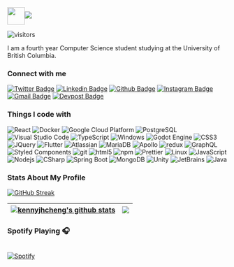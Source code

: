 <!-- 
gif ref: https://slackmojis.com
typing svg: https://github.com/DenverCoder1/readme-typing-svg
 -->
<div style="display: flex; justify-content: flex-start;">
  <img src="https://emojis.slackmojis.com/emojis/images/1643514596/5999/meow_party.gif?1643514596" width="40"/>
  <img src="https://readme-typing-svg.herokuapp.com/?lines=Nice+to+meet+you+:);I'm+Kenny!&font=Fira%20Code&center=true&width=245&height=30&duration=4000&pause=1000" style="padding-top: 10px;"/>
</div>

<!-- Refs
https://visitor-badge.glitch.me/#docs
 -->
![visitors](https://visitor-badge.glitch.me/badge?page_id=kennyjhcheng.kennyjhcheng&left_color=green&right_color=red) 


I am a fourth year Computer Science student studying at the University of British Columbia.

<!-- Refs
https://shields.io
https://hendrasob.github.io/badges/
https://simpleicons.org/?q=Java
 -->
<h3>Connect with me</h3>

[![Twitter Badge](https://img.shields.io/badge/-@kennyjhcheng-1ca0f1?style=flat-square&labelColor=1ca0f1&logo=twitter&logoColor=white&link=https://twitter.com/kennyjhcheng)](https://twitter.com/kennyjhcheng)
[![Linkedin Badge](https://img.shields.io/badge/-kennyjhcheng-blue?style=flat-square&logo=Linkedin&logoColor=white&link=https://www.linkedin.com/in/kennyjhcheng/)](https://www.linkedin.com/in/kennyjhcheng/)
[![Github Badge](https://img.shields.io/badge/-kennyjhcheng-black?style=flat-square&logo=Github&logoColor=white&link=https://github.com/kennyjhcheng)](https://github.com/kennyjhcheng)
[![Instagram Badge](https://img.shields.io/badge/-__kennycheng_-E4405F?style=flat-square&logo=instagram&logoColor=white&link=https://www.instagram.com/_kennycheng/)](https://www.instagram.com/_kennycheng/)
[![Gmail Badge](https://img.shields.io/badge/-kennyjiahuacheng-D14836?style=flat-square&logo=gmail&logoColor=white&link=kennyjiahuacheng@gmail.com)](mailto:kennyjiahuacheng@gmail.com)
[![Devpost Badge](https://img.shields.io/badge/-kennyjiahuacheng-003E54?style=flat-square&logo=devpost&logoColor=white&link=kennyjiahuacheng@gmail.com)](https://devpost.com/kennyjiahuacheng)


<!-- Refs
https://shields.io
https://github.com/thmsgbrt/thmsgbrt
https://hendrasob.github.io/badges/
https://simpleicons.org/?q=Java
 -->
<h3>Things I code with</h3>
<p>
  <img alt="React" src="https://img.shields.io/badge/-React-45b8d8?style=flat-square&logo=react&logoColor=white" />
  <img alt="Docker" src="https://img.shields.io/badge/-Docker-46a2f1?style=flat-square&logo=docker&logoColor=white" />
  <img alt="Google Cloud Platform" src="https://img.shields.io/badge/-Google_Cloud_Platform-1a73e8?style=flat-square&logo=google-cloud&logoColor=white" />
  <img alt="PostgreSQL" src="https://img.shields.io/badge/-PostgreSQL-1a73e8?style=flat-square&logo=PostgreSQL&logoColor=white" />
  <img alt="Visual Studio Code" src="https://img.shields.io/badge/-VSCode-007ACC?style=flat-square&logo=visual-studio-code&logoColor=white" />
  <img alt="TypeScript" src="https://img.shields.io/badge/-TypeScript-007ACC?style=flat-square&logo=typescript&logoColor=white" />
  <img alt="Windows" src="https://img.shields.io/badge/-Windows-0078D6?style=flat-square&logo=Windows&logoColor=white" />
  <img alt="Godot Engine" src="https://img.shields.io/badge/-Godot Engine-478CBF?style=flat-square&logo=godot-engine&logoColor=white" />
  <img alt="CSS3" src="https://img.shields.io/badge/-CSS3-1572B6?style=flat-square&logo=CSS3&logoColor=white" />
  <img alt="JQuery" src="https://img.shields.io/badge/-JQuery-0769AD?style=flat-square&logo=JQuery&logoColor=white" />
  <img alt="Flutter" src="https://img.shields.io/badge/-Flutter-02569B?style=flat-square&logo=flutter&logoColor=white" />
  <img alt="Atlassian" src="https://img.shields.io/badge/-Atlassian-0052CC?style=flat-square&logo=Atlassian&logoColor=white" />
  <img alt="MariaDB" src="https://img.shields.io/badge/-MariaDB-003545?style=flat-square&logo=MariaDB&logoColor=white" />
  <img alt="Apollo" src="https://img.shields.io/badge/-Apollo%20GraphQL-311C87?style=flat-square&logo=apollo-graphql&logoColor=white" />
  <img alt="redux" src="https://img.shields.io/badge/-Redux-764ABC?style=flat-square&logo=redux&logoColor=white" />
  <img alt="GraphQL" src="https://img.shields.io/badge/-GraphQL-E10098?style=flat-square&logo=graphql&logoColor=white" />
  <img alt="Styled Components" src="https://img.shields.io/badge/-Styled_Components-db7092?style=flat-square&logo=styled-components&logoColor=white" />
  <img alt="git" src="https://img.shields.io/badge/-Git-F05032?style=flat-square&logo=git&logoColor=white" />
  <img alt="html5" src="https://img.shields.io/badge/-HTML5-E34F26?style=flat-square&logo=html5&logoColor=white" />
  <img alt="npm" src="https://img.shields.io/badge/-NPM-CB3837?style=flat-square&logo=npm&logoColor=white" />
  <img alt="Prettier" src="https://img.shields.io/badge/-Prettier-F7B93E?style=flat-square&logo=prettier&logoColor=white" />
  <img alt="Linux" src="https://img.shields.io/badge/-Linux-FCC624?style=flat-square&logo=Linux&logoColor=black" />
  <img alt="JavaScript" src="https://img.shields.io/badge/-JavaScript-F7DF1E?style=flat-square&logo=JavaScript&logoColor=black" />
  <img alt="Nodejs" src="https://img.shields.io/badge/-Nodejs-43853d?style=flat-square&logo=Node.js&logoColor=white" />
  <img alt="CSharp" src="https://img.shields.io/badge/-C%23-239120?style=flat-square&logo=c-sharp&logoColor=white" />
  <img alt="Spring Boot" src="https://img.shields.io/badge/-Spring Boot-239120?style=flat-square&logo=spring-boot&logoColor=white" />
  <img alt="MongoDB" src="https://img.shields.io/badge/-MongoDB-47A248?style=flat-square&logo=MongoDB&logoColor=white" />
  <img alt="Unity" src="https://img.shields.io/badge/-Unity-000000?style=flat-square&logo=Unity&logoColor=white" />
  <img alt="JetBrains" src="https://img.shields.io/badge/-JetBrains-black?style=flat-square&logo=JetBrains&logoColor=white" />
  <img alt="Java" src="https://img.shields.io/badge/-Java-ED8B00?style=flat-square&logo=Java&logoColor=white" />
</p>

<h3>Stats About My Profile</h3>

<!-- Ref
https://github.com/DenverCoder1/github-readme-streak-stats
 -->
[![GitHub Streak](https://github-readme-streak-stats.herokuapp.com/?user=kennyjhcheng)](https://git.io/streak-stats)

<!-- Refs
https://github.com/anuraghazra/github-readme-stats#top-languages-card
 -->
| <a href="https://github.com/kennyjhcheng/kennyjhcheng"><img align="center" src="https://github-readme-stats.vercel.app/api?username=kennyjhcheng&show_icons=true&include_all_commits=true&bg_color=30,e96443,904e95&title_color=fff&text_color=fff&hide_border=true" alt="kennyjhcheng's github stats" /></a> | <a href="https://github.com/kennyjhcheng/kennyjhcheng"><img align="center" src="https://github-readme-stats.vercel.app/api/top-langs/?username=kennyjhcheng&layout=compact&bg_color=30,e96443,904e95&title_color=fff&text_color=fff&hide_border=true" /></a> |
| ------------- | ------------- |


<!-- Refs
https://github.com/novatorem/novatorem
ADD TOP TRACKS: https://github.com/natemoo-re/natemoo-re/blob/master/README.md
 -->
### Spotify Playing 🎧

&nbsp; <br> [![Spotify](https://readme-spotify-now-playing.vercel.app/api/spotify?background_color=0d1117&border_color=ffffff)](https://open.spotify.com/user/k5c5m5c5)
